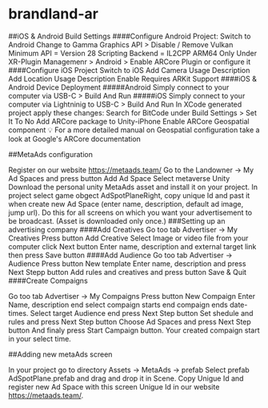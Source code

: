 # brandland-ar

##iOS & Android Build Settings
####Configure Android Project:
Switch to Android
Change to Gamma
Graphics API > Disable / Remove Vulkan
Minimum API = Version 28
Scripting Backend = IL2CPP
ARM64 Only
Under XR-Plugin Managemenr > Android > Enable ARCore Plugin or configure it
####Configure iOS Project
Switch to iOS
Add Camera Usage Description
Add Location Usage Description
Enable Requires ARKit Support
####iOS & Android Device Deployment
#####Android
Simply connect to your computer via USB-C > Build And Run
#####iOS
Simply connect to your computer via Lightninig to USB-C > Build And Run
In XCode generated project apply these changes:
Search for BitCode under Build Settings > Set It To No
Add ARCore package to Unity-iPhone
Enable ARCore Geospatial component
💡 For a more detailed manual on Geospatial configuration take a look at Google's ARCore documentation

##MetaAds configuration

Register on our website https://metaads.team/
Go to the Landowner -> My Ad Spaces and press button Add Ad Space
Select metaverse Unity
Download the personal unity MetaAds asset and install it on your project.
In project select game obgect AdSpotPlaneRight, copy unique Id and past it when create new Ad Space (enter name, description, default ad image, jump url).
Do this for all screens on which you want your advertisement to be broadcast. (Asset is downloaded only once.)
###Setting up an advertising company
####Add Creatives
Go too tab Advertiser -> My Creatives
Press button Add Creative
Select Image or video file from your computer click Next button
Enter name, description and external target link then press Save button
####Add Audience
Go too tab Advertiser -> Audience
Press button New template
Enter name, description and press Next Stepp button 
Add rules and creatives and press button Save & Quit
####Create Compaigns

Go too tab Advertiser -> My  Compaigns
Press button New Compaign
Enter Name, description end select compaign starts end compaign ends date-times.
Select target Audience end press Next Step button
Set shedule and rules and press Next Step button
Choose Ad Spaces and press Next Step button
And finaly press Start Campaign button.
Your created compaign start in your select time.

##Adding new metaAds screen

In your project go to directory Assets -> MetaAds -> prefab 
Select prefab AdSpotPlane.prefab and drag and drop it in Scene.
Copy Unigue Id and register new Ad Space with this screen Unigue Id in our website https://metaads.team/.